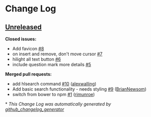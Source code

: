 # Change Log

## [Unreleased](https://github.com/dawsonbotsford/vimrcBuilder/tree/HEAD)

**Closed issues:**

- Add favicon [\#8](https://github.com/dawsonbotsford/vimrcBuilder/issues/8)
- on insert and remove, don't move cursor [\#7](https://github.com/dawsonbotsford/vimrcBuilder/issues/7)
- hilight all text button [\#6](https://github.com/dawsonbotsford/vimrcBuilder/issues/6)
- include question mark more details [\#5](https://github.com/dawsonbotsford/vimrcBuilder/issues/5)

**Merged pull requests:**

- add hlsearch command [\#10](https://github.com/dawsonbotsford/vimrcBuilder/pull/10) ([alexwalling](https://github.com/alexwalling))
- Add basic search functionality - needs styling [\#9](https://github.com/dawsonbotsford/vimrcBuilder/pull/9) ([BrianNewsom](https://github.com/BrianNewsom))
- switch from bower to npm [\#1](https://github.com/dawsonbotsford/vimrcBuilder/pull/1) ([rimunroe](https://github.com/rimunroe))



\* *This Change Log was automatically generated by [github_changelog_generator](https://github.com/skywinder/Github-Changelog-Generator)*